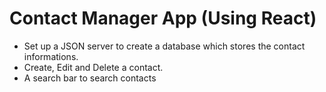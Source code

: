 <h1>Contact Manager App (Using React)</h1> 

- Set up a JSON server to create a database which stores the contact informations.
- Create, Edit and Delete a contact.
- A search bar to search contacts
